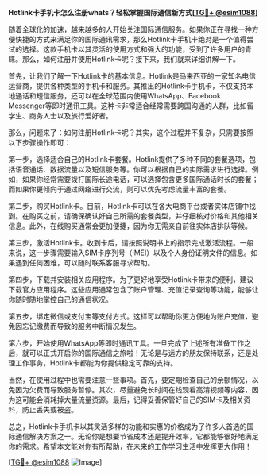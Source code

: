 **Hotlink卡手机卡怎么注册whats？轻松掌握国际通信新方式[[TG💪+ @esim1088](https://t.me/s/esim1088)]**

随着全球化的加速，越来越多的人开始关注国际通信服务。如果你正在寻找一种方便快捷的方式来满足你的国际通讯需求，那么Hotlink卡手机卡绝对是一个值得尝试的选择。这款手机卡以其灵活的使用方式和强大的功能，受到了许多用户的青睐。那么，如何注册并使用Hotlink卡呢？接下来，我们就来详细讲解一下。

首先，让我们了解一下Hotlink卡的基本信息。Hotlink是马来西亚的一家知名电信运营商，提供各种类型的手机卡和服务。其推出的Hotlink卡手机卡，不仅支持本地通话和短信服务，还可以在全球范围内使用WhatsApp、Facebook Messenger等即时通讯工具。这种卡非常适合经常需要跨国沟通的人群，比如留学生、商务人士以及旅行爱好者。

那么，问题来了：如何注册Hotlink卡呢？其实，这个过程并不复杂，只需要按照以下步骤操作即可：

第一步，选择适合自己的Hotlink卡套餐。Hotlink提供了多种不同的套餐选项，包括语音通话、数据流量以及短信服务等。你可以根据自己的实际需求进行选择。例如，如果你经常需要拨打国际长途电话，可以选择包含更多国际通话时长的套餐；而如果你更倾向于通过网络进行交流，则可以优先考虑流量丰富的套餐。

第二步，购买Hotlink卡。目前，Hotlink卡可以在各大电商平台或者实体店铺中找到。在购买之前，请确保确认好自己所需的套餐类型，并仔细核对价格和其他相关信息。此外，在线购买通常会更加便捷，因为你无需亲自前往实体店排队等候。

第三步，激活Hotlink卡。收到卡后，请按照说明书上的指示完成激活流程。一般来说，这一步骤需要输入SIM卡序列号（IMEI）以及个人身份证明文件的信息。如果遇到任何困难，可以随时联系客服寻求帮助。

第四步，下载并安装相关应用程序。为了更好地享受Hotlink卡带来的便利，建议下载官方应用程序。这些应用通常包含了账户管理、充值记录查询等功能，能够让你随时随地掌控自己的通信状况。

第五步，绑定微信或支付宝等支付方式。这样可以帮助你更方便地为账户充值，避免因忘记缴费而导致的服务中断情况发生。

第六步，开始使用WhatsApp等即时通讯工具。一旦完成了上述所有准备工作之后，就可以正式开启你的国际通信之旅啦！无论是与远方的朋友保持联系，还是处理工作事务，Hotlink卡都能为你提供稳定可靠的支持。

当然，在使用过程中也需要注意一些事项。首先，要定期检查自己的余额情况，以免因为欠费而导致服务暂停。其次，尽量避免长时间在线观看高清视频等内容，因为这可能会消耗掉大量流量资源。最后，记得妥善保管好自己的SIM卡及相关资料，防止丢失或被盗。

总之，Hotlink卡手机卡以其灵活多样的功能和实惠的价格成为了许多人首选的国际通信解决方案之一。无论你是想要节省成本还是提升效率，它都能够很好地满足你的需求。希望本文能对你有所帮助，在未来的工作学习生活中发挥更大作用！

[[TG💪+ @esim1088](https://t.me/s/esim1088) ![Image](https://i.postimg.cc/4NQfJmqS/Snipaste-2025-05-13-00-14-12.png)]